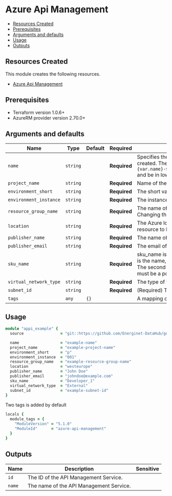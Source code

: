 # Azure Api Management

- [Resources Created](#resources-created)
- [Prerequisites](#prerequisites)
- [Arguments and defaults](#arguments-and-defaults)
- [Usage](#usage)
- [Outputs](#outputs)

## Resources Created

This module creates the following resources.

- [Azure Api Management](https://registry.terraform.io/providers/hashicorp/azurerm/latest/docs/resources/api_management)

## Prerequisites

- Terraform version 1.0.6+
- AzureRM provider version 2.70.0+

## Arguments and defaults

| Name | Type | Default | Required | Description |
|-|-|-|-|-|
| `name` | `string` | | **Required** | Specifies the name of the Function App. Changing this forces a new resource to be created. The final name of the resource will follow this syntax `appi-{var.name}-${var.project_name}-${var.environment_short}-${var.environment_instance}` and be in lowercase. |
| `project_name` | `string` | | **Required** | Name of the project this infrastructure is a part of. |
| `environment_short` | `string` | | **Required** | The short value name of your environment. |
| `environment_instance` | `string` | | **Required** |  The instance number of your environment. |
| `resource_group_name` | `string` | | **Required** | The name of the Resource Group in which the API Management Service should be exist. Changing this forces a new resource to be created.|
| `location` | `string` | | **Required** | The Azure location where the API Management Service exists. Changing this forces a new resource to be created. |
| `publisher_name` | `string` | | **Required** | The name of publisher/company. |
| `publisher_email` | `string` | | **Required** | The email of publisher/company. |
| `sku_name` | `string` | | **Required** | sku_name is a string consisting of two parts separated by an underscore(_). The first part is the name, valid values include: Consumption, Developer, Basic, Standard and Premium. The second part is the capacity (e.g. the number of deployed units of the sku), which must be a positive integer (e.g. Developer_1). |
| `virtual_network_type` | `string` | | **Required** | The type of virtual network you want to use, valid values include: Internal or External |
| `subnet_id` | `string` | | **Required** | (Required) The id of the subnet that will be used for the API Management. |
| `tags` | `any` | `{}` | | A mapping of tags to assign to the resource. |

## Usage

```ruby
module "appi_example" { 
  source                = "git::https://github.com/Energinet-DataHub/geh-terraform-modules.git//azure/api-management?ref=6.0.0"

  name                  = "example-name"
  project_name          = "example-project-name"
  environment_short     = "p"
  environment_instance  = "001"
  resource_group_name   = "example-resource-group-name"
  location              = "westeurope"
  publisher_name        = "John Doe"
  publisher_email       = "johndoe@example.com"
  sku_name              = "Developer_1"
  virtual_network_type  = "External"
  subnet_id             = "example-subnet-id"
}
```

Two tags is added by default

```ruby
locals {
  module_tags = {
    "ModuleVersion" = "5.1.0"
    "ModuleId"      = "azure-api-management"
  }
}
```

## Outputs

| Name | Description | Sensitive |
|-|-|-|
| `id` | The ID of the API Management Service. | |
| `name` | The name of the API Management Service. | |
